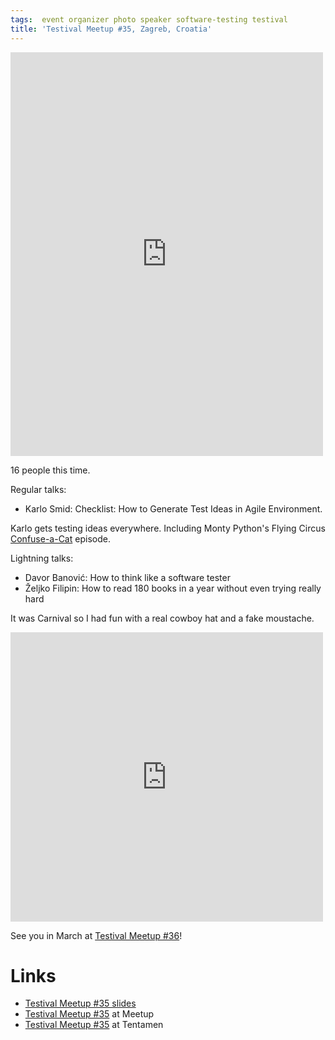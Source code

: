 ```yaml
---
tags:  event organizer photo speaker software-testing testival
title: 'Testival Meetup #35, Zagreb, Croatia'
---
```

<iframe src="https://www.facebook.com/plugins/post.php?href=https%3A%2F%2Fwww.facebook.com%2Fmedia%2Fset%2F%3Fset%3Da.10156152366197290.1073741935.735252289%26type%3D3&width=500" width="500" height="646" style="border:none;overflow:hidden" scrolling="no" frameborder="0" allowTransparency="true"></iframe>

16 people this time.

Regular talks:

- Karlo Smid: Checklist: How to Generate Test Ideas in Agile Environment.

Karlo gets testing ideas everywhere. Including Monty Python's Flying Circus [Confuse-a-Cat](https://youtu.be/s6ZR3um4q20) episode.

Lightning talks:

- Davor Banović: How to think like a software tester
- Željko Filipin: How to read 180 books in a year without even trying really hard

It was Carnival so I had fun with a real cowboy hat and a fake moustache.

<iframe src="https://www.facebook.com/plugins/post.php?href=https%3A%2F%2Fwww.facebook.com%2Fzeljko.filipin%2Fposts%2F10156152386732290&width=500" width="500" height="463" style="border:none;overflow:hidden" scrolling="no" frameborder="0" allowTransparency="true"></iframe>

See you in March at [Testival Meetup #36](https://www.meetup.com/testival/events/247839886/)!

# Links

- [Testival Meetup #35 slides](https://github.com/zeljkofilipin/testival/tree/master/files/35)
- [Testival Meetup #35](https://www.meetup.com/testival/events/246964152/) at Meetup
- [Testival Meetup #35](https://blog.tentamen.eu/what-i-learned-on-testival-35-meetup/) at Tentamen
